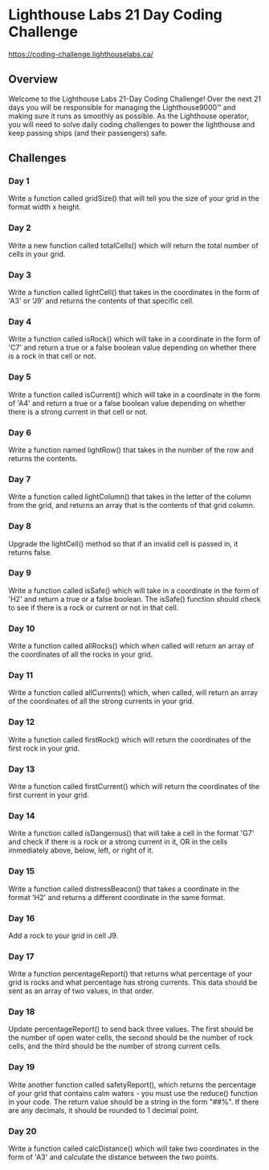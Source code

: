 # Lighthouse Labs 21 Day Coding Challenge

https://coding-challenge.lighthouselabs.ca/

## Overview

Welcome to the Lighthouse Labs 21-Day Coding Challenge! Over the next 21 days you will be responsible for managing the Lighthouse9000™ and making sure it runs as smoothly as possible. As the Lighthouse operator, you will need to solve daily coding challenges to power the lighthouse and keep passing ships (and their passengers) safe.

## Challenges

### Day 1

Write a function called gridSize() that will tell you the size of your grid in the format width x height.

### Day 2

Write a new function called totalCells() which will return the total number of cells in your grid.

### Day 3

Write a function called lightCell() that takes in the coordinates in the form of 'A3' or 'J9' and returns the contents of that specific cell.

### Day 4

Write a function called isRock() which will take in a coordinate in the form of 'C7' and return a true or a false boolean value depending on whether there is a rock in that cell or not.

### Day 5

Write a function called isCurrent() which will take in a coordinate in the form of 'A4' and return a true or a false boolean value depending on whether there is a strong current in that cell or not.

### Day 6

Write a function named lightRow() that takes in the number of the row and returns the contents.

### Day 7

Write a function called lightColumn() that takes in the letter of the column from the grid, and returns an array that is the contents of that grid column.

### Day 8

Upgrade the lightCell() method so that if an invalid cell is passed in, it returns false.

### Day 9

Write a function called isSafe() which will take in a coordinate in the form of 'H2' and return a true or a false boolean. The isSafe() function should check to see if there is a rock or current or not in that cell.

### Day 10

Write a function called allRocks() which when called will return an array of the coordinates of all the rocks in your grid.

### Day 11

Write a function called allCurrents() which, when called, will return an array of the coordinates of all the strong currents in your grid.

### Day 12

Write a function called firstRock() which will return the coordinates of the first rock in your grid.

### Day 13

Write a function called firstCurrent() which will return the coordinates of the first current in your grid.

### Day 14

Write a function called isDangerous() that will take a cell in the format 'G7' and check if there is a rock or a strong current in it, OR in the cells immediately above, below, left, or right of it.

### Day 15

Write a function called distressBeacon() that takes a coordinate in the format 'H2' and returns a different coordinate in the same format.

### Day 16

Add a rock to your grid in cell J9.

### Day 17

Write a function percentageReport() that returns what percentage of your grid is rocks and what percentage has strong currents. This data should be sent as an array of two values, in that order.

### Day 18

Update percentageReport() to send back three values. The first should be the number of open water cells, the second should be the number of rock cells, and the third should be the number of strong current cells.

### Day 19

 Write another function called safetyReport(), which returns the percentage of your grid that contains calm waters - you must use the reduce() function in your code. The return value should be a string in the form "##%". If there are any decimals, it should be rounded to 1 decimal point.

### Day 20

Write a function called calcDistance() which will take two coordinates in the form of 'A3' and calculate the distance between the two points.